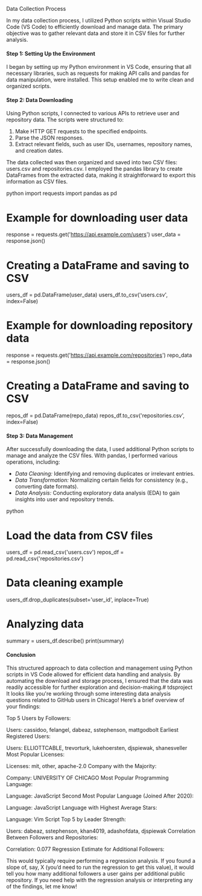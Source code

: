 Data Collection Process

In my data collection process, I utilized Python scripts within Visual Studio Code (VS Code) to efficiently download and manage data. The primary objective was to gather relevant data and store it in CSV files for further analysis.

#### Step 1: Setting Up the Environment

I began by setting up my Python environment in VS Code, ensuring that all necessary libraries, such as requests for making API calls and pandas for data manipulation, were installed. This setup enabled me to write clean and organized scripts.

#### Step 2: Data Downloading

Using Python scripts, I connected to various APIs to retrieve user and repository data. The scripts were structured to:

1. Make HTTP GET requests to the specified endpoints.
2. Parse the JSON responses.
3. Extract relevant fields, such as user IDs, usernames, repository names, and creation dates.

The data collected was then organized and saved into two CSV files: users.csv and repositories.csv. I employed the pandas library to create DataFrames from the extracted data, making it straightforward to export this information as CSV files.

python
import requests
import pandas as pd

# Example for downloading user data
response = requests.get('https://api.example.com/users')
user_data = response.json()

# Creating a DataFrame and saving to CSV
users_df = pd.DataFrame(user_data)
users_df.to_csv('users.csv', index=False)

# Example for downloading repository data
response = requests.get('https://api.example.com/repositories')
repo_data = response.json()

# Creating a DataFrame and saving to CSV
repos_df = pd.DataFrame(repo_data)
repos_df.to_csv('repositories.csv', index=False)


#### Step 3: Data Management

After successfully downloading the data, I used additional Python scripts to manage and analyze the CSV files. With pandas, I performed various operations, including:

- *Data Cleaning:* Identifying and removing duplicates or irrelevant entries.
- *Data Transformation:* Normalizing certain fields for consistency (e.g., converting date formats).
- *Data Analysis:* Conducting exploratory data analysis (EDA) to gain insights into user and repository trends.

python
# Load the data from CSV files
users_df = pd.read_csv('users.csv')
repos_df = pd.read_csv('repositories.csv')

# Data cleaning example
users_df.drop_duplicates(subset='user_id', inplace=True)

# Analyzing data
summary = users_df.describe()
print(summary)


#### Conclusion

This structured approach to data collection and management using Python scripts in VS Code allowed for efficient data handling and analysis. By automating the download and storage process, I ensured that the data was readily accessible for further exploration and decision-making.# tdsproject
It looks like you're working through some interesting data analysis questions related to GitHub users in Chicago! Here’s a brief overview of your findings:

Top 5 Users by Followers:

Users: cassidoo, felangel, dabeaz, sstephenson, mattgodbolt
Earliest Registered Users:

Users: ELLIOTTCABLE, trevorturk, lukehoersten, djspiewak, shanesveller
Most Popular Licenses:

Licenses: mit, other, apache-2.0
Company with the Majority:

Company: UNIVERSITY OF CHICAGO
Most Popular Programming Language:

Language: JavaScript
Second Most Popular Language (Joined After 2020):

Language: JavaScript
Language with Highest Average Stars:

Language: Vim Script
Top 5 by Leader Strength:

Users: dabeaz, sstephenson, khan4019, adashofdata, djspiewak
Correlation Between Followers and Repositories:

Correlation: 0.077
Regression Estimate for Additional Followers:

This would typically require performing a regression analysis. If you found a slope of, say, X (you’d need to run the regression to get this value), it would tell you how many additional followers a user gains per additional public repository.
If you need help with the regression analysis or interpreting any of the findings, let me know!
